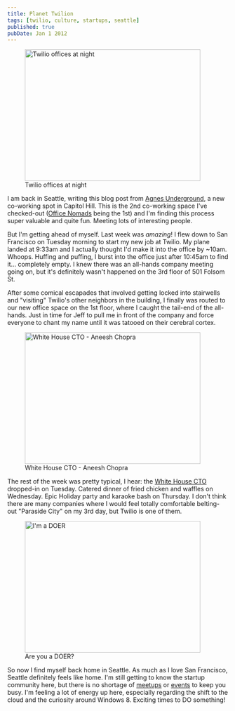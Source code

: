 ```yaml
---
title: Planet Twilion
tags: [twilio, culture, startups, seattle]
published: true
pubDate: Jan 1 2012
---
```


<figure>
  <img src="https://lh3.googleusercontent.com/-1ba88AyW61k/Tx8jFMtzRNI/AAAAAAAABak/2hvXaH-hx7Y/s400/Carter%252527s%252520WP7_000147.jpg" alt="Twilio offices at night" height="300" width="400"/>
  <figcaption>Twilio offices at night</figcaption>
</figure>

I am back in Seattle, writing this blog post from [Agnes Underground][], a new co-working spot in Capitol Hill. This is the 2nd co-working space I've checked-out ([Office Nomads][] being the 1st) and I'm finding this process super valuable and quite fun. Meeting lots of interesting people.

But I'm getting ahead of myself. Last week was _amazing_! I flew down to San Francisco on Tuesday morning to start my new job at Twilio. My plane landed at 9:33am and I actually thought I'd make it into the office by ~10am. Whoops. Huffing and puffing, I burst into the office just after 10:45am to find it... completely empty. I knew there was an all-hands company meeting going on, but it's definitely wasn't happened on the 3rd floor of 501 Folsom St.

After some comical escapades that involved getting locked into stairwells and "visiting" Twilio's other neighbors in the building, I finally was routed to our new office space on the 1st floor, where I caught the tail-end of the all-hands. Just in time for Jeff to pull me in front of the company and force everyone to chant my name until it was tatooed on their cerebral cortex.

<figure>
  <img src="https://lh6.googleusercontent.com/-U9JmDkhd6wU/Tx8jBHdOpeI/AAAAAAAABa4/aYAFu4Ft3kY/s400/Carter%252527s%252520WP7_000128.jpg" alt="White House CTO - Aneesh Chopra" height="300" width="400"/>
  <figcaption>White House CTO - Aneesh Chopra</figcaption>
</figure>

The rest of the week was pretty typical, I hear: the [White House CTO][] dropped-in on Tuesday. Catered dinner of fried chicken and waffles on Wednesday. Epic Holiday party and karaoke bash on Thursday. I don't think there are many companies where I would feel totally comfortable belting-out "Paraside City" on my 3rd day, but Twilio is one of them.

<figure>
  <img src="https://lh5.googleusercontent.com/-84CW1HQKQBs/Tx8jF3FKfzI/AAAAAAAABa0/D77NFn8vuA0/s400/Carter%252527s%252520WP7_000149.jpg" alt="I'm a DOER" height="300" width="400"/>
  <figcaption>Are you a DOER?</figcaption>
</figure>
 
So now I find myself back home in Seattle.  As much as I love San Francisco, Seattle definitely feels like home.  I'm still getting to know the startup community here, but there is no shortage of [meetups][] or [events][] to keep you busy.  I'm feeling a lot of energy up here, especially regarding the shift to the cloud and the curiosity around Windows 8.  Exciting times to DO something!

[agnes underground]: http://www.agnesunderground.com/
[office nomads]: http://officenomads.com/
[Google+ album]: https://plus.google.com/u/0/photos/104019937277104346834/albums/5701314148088580945
[white house cto]: https://twitter.com/aneeshchopra
[meetups]: http://www.meetup.com/HackerNewsSeattleMeetup/
[events]: http://www.seattletechcalendar.com/

